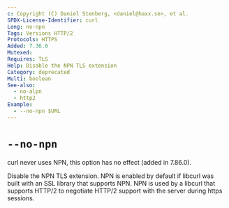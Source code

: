 ```yaml
---
c: Copyright (C) Daniel Stenberg, <daniel@haxx.se>, et al.
SPDX-License-Identifier: curl
Long: no-npn
Tags: Versions HTTP/2
Protocols: HTTPS
Added: 7.36.0
Mutexed:
Requires: TLS
Help: Disable the NPN TLS extension
Category: deprecated
Multi: boolean
See-also:
  - no-alpn
  - http2
Example:
  - --no-npn $URL
---
```


# `--no-npn`

curl never uses NPN, this option has no effect (added in 7.86.0).

Disable the NPN TLS extension. NPN is enabled by default if libcurl was built
with an SSL library that supports NPN. NPN is used by a libcurl that supports
HTTP/2 to negotiate HTTP/2 support with the server during https sessions.
